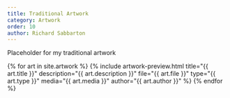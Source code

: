 ```yaml
---
title: Traditional Artwork
category: Artwork
order: 10
author: Richard Sabbarton
---
```


Placeholder for my traditional artwork

{% for art in site.artwork %}
{% include artwork-preview.html title="{{ art.title }}" description="{{ art.description }}" file="{{ art.file }}" type="{{ art.type }}" media="{{ art.media }}" author="{{ art.author }}" %}
{% endfor %}
